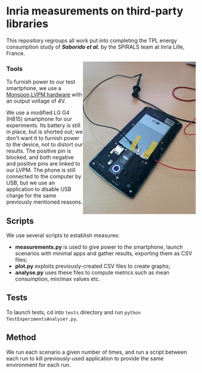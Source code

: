 # Inria measurements on third-party libraries

This repository regroups all work put into completing the TPL energy consumption study of ***Saborido et al.*** by the 
SPIRALS team at Inria Lille, France.

<img align="right" src="docs/phone.jpg" width="300"/>

### Tools

To furnish power to our test smartphone, we use a [Monsoon LVPM hardware](https://www.msoon.com/powermonitor-support)
with an output voltage of 4V.

We use a modified LG G4 (H815) smartphone for our experiments. Its battery is still in place, but is shorted out; we 
don't want it to furnish power to the device, not to distort our results. The positive pin is blocked, and both negative 
and positive pins are linked to our LVPM. The phone is still connected to the computer by USB, but we use an application 
to disable USB charge for the same previously mentioned reasons.

## Scripts 

We use several scripts to establish measures:
* **measurements.py** is used to give power to the smartphone, launch scenarios with minimal apps and gather results, 
exporting them as CSV files;
* **plot.py** exploits previously-created CSV files to create graphs;
* **analyse.py** uses these files to compute metrics such as mean consumption, min/max values etc.

## Tests

To launch tests, cd into `tests` directory and run `python TestExperimentsAnalyser.py`. 

## Method

We run each scenario a given number of times, and run a script between each run to kill previously-used application to
provide the same environment for each run.

